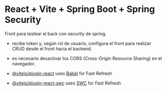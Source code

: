 # React + Vite + Spring Boot + Spring Security

Front para testear el back con security de spring. 
- recibe token y, según rol de usuario, configura el front para realizar CRUD desde el front hacia el backend.
- es necesario desactivar los CORS  (Cross-Origin Resource Sharing) en el navegador. 

- [@vitejs/plugin-react](https://github.com/vitejs/vite-plugin-react/blob/main/packages/plugin-react/README.md) uses [Babel](https://babeljs.io/) for Fast Refresh
- [@vitejs/plugin-react-swc](https://github.com/vitejs/vite-plugin-react-swc) uses [SWC](https://swc.rs/) for Fast Refresh

